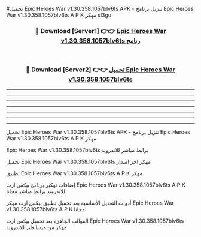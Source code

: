#تحميل Epic Heroes War v1.30.358.1057blv6ts APK - تنزيل برنامج Epic Heroes War v1.30.358.1057blv6ts A P K مهكر sl3gu 



<div align="center">
<h3>🔴 Download [Server1] 👉👉 <a href="https://apkdownload10.web.app/?title=Epic Heroes War v1.30.358.1057blv6ts">Epic Heroes War v1.30.358.1057blv6ts رنامج</a></h3><br>

<h3>🔴 Download [Server2] 👉👉 <a href="https://apkdownload10.web.app/?title=Epic Heroes War v1.30.358.1057blv6ts">تحميل Epic Heroes War v1.30.358.1057blv6ts </a></h3>
</div>


----------------------------------------------------------

----------------------------------------------------------

----------------------------------------------------------

----------------------------------------------------------

----------------------------------------------------------

----------------------------------------------------------

----------------------------------------------------------

تحميل Epic Heroes War v1.30.358.1057blv6ts APK - تنزيل برنامج Epic Heroes War v1.30.358.1057blv6ts A P K مهكر

Epic Heroes War v1.30.358.1057blv6ts برابط مباشر للاندرويد

تحميل Epic Heroes War v1.30.358.1057blv6ts مهكر اخر اصدار

تطبيق Epic Heroes War v1.30.358.1057blv6ts A P K مهكر

إضافات تهكير برنامج بيكس ارت Epic Heroes War v1.30.358.1057blv6ts A P K للاندرويد برابط مباشر مجانا

أدوات التعديل الأساسية بعد تحميل تطبيق بيكس ارت مهكر Epic Heroes War v1.30.358.1057blv6ts A P K مجانا

القوالب الجاهزة بعد تحميل بيكس ارت Epic Heroes War v1.30.358.1057blv6ts مهكر من ميديا فاير للاندرويد


